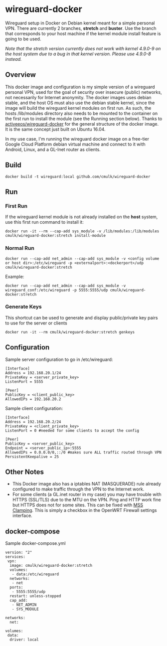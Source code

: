 # wireguard-docker
Wireguard setup in Docker on Debian  kernel meant for a simple personal VPN.
There are currently 2 branches, __stretch__ and __buster__. Use the branch that corresponds to your host machine if the kernel module install feature is going to be used.

_Note that the stretch version currently does not work with kernel 4.9.0-9 on the host system due to a bug in that kernel version. Please use 4.9.0-8 instead._

## Overview
This docker image and configuration is my simple version of a wireguard personal VPN, used for the goal of security over insecure (public) networks, not necessarily for Internet anonymity. The docker images uses debian stable, and the host OS must also use the debian stable kernel, since the image will build the wireguard kernel modules on first run. As such, the hosts /lib/modules directory also needs to be mounted to the container on the first run to install the module (see the Running section below). Thanks to [activeeos/wireguard-docker](https://github.com/activeeos/wireguard-docker) for the general structure of the docker image. It is the same concept just built on Ubuntu 16.04.

In my use case, I'm running the wireguard docker image on a free-tier Google Cloud Platform debian virtual machine and connect to it with Android, Linux, and a GL-Inet router as clients.

## Build
```
docker build -t wireguard:local github.com/cmulk/wireguard-docker
```

## Run
### First Run
If the wireguard kernel module is not already installed on the __host__ system, use this first run command to install it:
```
docker run -it --rm --cap-add sys_module -v /lib/modules:/lib/modules cmulk/wireguard-docker:stretch install-module
```

### Normal Run
```
docker run --cap-add net_admin --cap-add sys_module -v <config volume or host dir>:/etc/wireguard -p <externalport>:<dockerport>/udp cmulk/wireguard-docker:stretch
```
Example:
```
docker run --cap-add net_admin --cap-add sys_module -v wireguard_conf:/etc/wireguard -p 5555:5555/udp cmulk/wireguard-docker:stretch
```
### Generate Keys
This shortcut can be used to generate and display public/private key pairs to use for the server or clients
```
docker run -it --rm cmulk/wireguard-docker:stretch genkeys
```

## Configuration
Sample server configuration to go in /etc/wireguard:
```
[Interface]
Address = 192.168.20.1/24
PrivateKey = <server_private_key>
ListenPort = 5555

[Peer]
PublicKey = <client_public_key>
AllowedIPs = 192.168.20.2
```
Sample client configuration:
```
[Interface]
Address = 192.168.20.2/24
PrivateKey = <client_private_key>
ListenPort = 0 #needed for some clients to accept the config

[Peer]
PublicKey = <server_public_key>
Endpoint = <server_public_ip>:5555
AllowedIPs = 0.0.0.0/0,::/0 #makes sure ALL traffic routed through VPN
PersistentKeepalive = 25
```
## Other Notes
- This Docker image also has a iptables NAT (MASQUERADE) rule already configured to make traffic through the VPN to the Internet work.
- For some clients (a GL.inet router in my case) you may have trouble with HTTPS (SSL/TLS) due to the MTU on the VPN. Ping and HTTP work fine but HTTPS does not for some sites. This can be fixed with [MSS Clamping](https://www.tldp.org/HOWTO/Adv-Routing-HOWTO/lartc.cookbook.mtu-mss.html). This is simply a checkbox in the OpenWRT Firewall settings interface.

## docker-compose
Sample docker-compose.yml
```
version: "2"
services:
 vpn:
  image: cmulk/wireguard-docker:stretch
  volumes:
   - data:/etc/wireguard
  networks:
   - net
  ports:
   - 5555:5555/udp
  restart: unless-stopped
  cap_add:
   - NET_ADMIN
   - SYS_MODULE

networks:
  net:

volumes:
 data:
  driver: local
```
